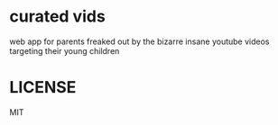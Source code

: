 # curated vids
web app for parents freaked out by the bizarre insane youtube videos targeting their
young children 

# LICENSE
MIT
